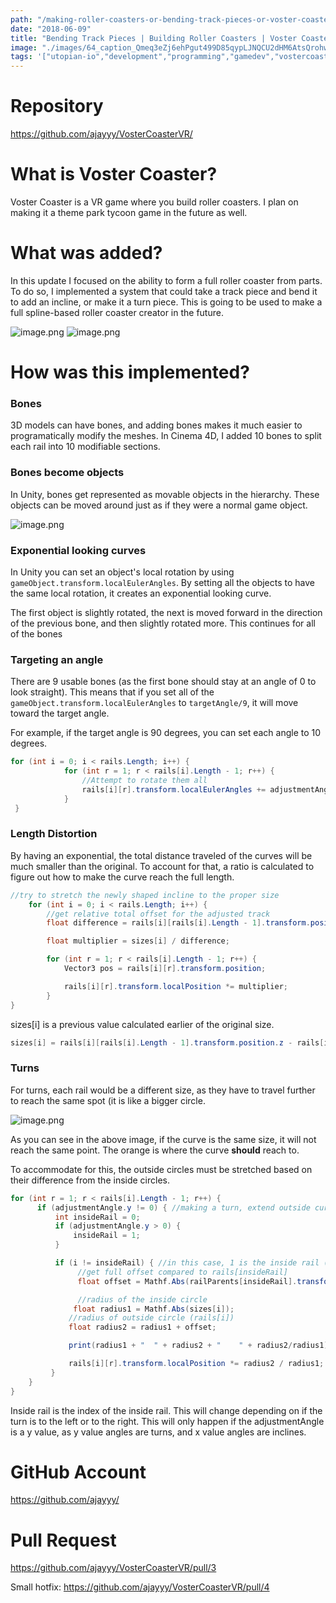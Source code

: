 ```yaml
---
path: "/making-roller-coasters-or-bending-track-pieces-or-voster-coaster"
date: "2018-06-09"
title: "Bending Track Pieces | Building Roller Coasters | Voster Coaster"
image: "./images/64_caption_Qmeq3eZj6ehPgut499D85qypLJNQCU2dHM6AtsQrohwEfJ"
tags: '["utopian-io","development","programming","gamedev","vostercoaster"]'
---
```


# Repository
https://github.com/ajayyy/VosterCoasterVR/

# What is Voster Coaster?

Voster Coaster is a VR game where you build roller coasters. I plan on making it a theme park tycoon game in the future as well.

# What was added?

In this update I focused on the ability to form a full roller coaster from parts. To do so, I implemented a system that could take a track piece and bend it to add an incline, or make it a turn piece. This is going to be used to make a full spline-based roller coaster creator in the future.

![image.png](./images/Qmeq3eZj6ehPgut499D85qypLJNQCU2dHM6AtsQrohwEfJ)
![image.png](./images/QmNVLJH9SBwREpQhrKXuATqVyB9rrPezZrw5fZ4mKSLBGV)

# How was this implemented?

### Bones

3D models can have bones, and adding bones makes it much easier to programatically modify the meshes. In Cinema 4D, I added 10 bones to split each rail into 10 modifiable sections.

### Bones become objects

In Unity, bones get represented as movable objects in the hierarchy. These objects can be moved around just as if they were a normal game object.

![image.png](./images/QmaGDKJAVNaxiHPumfjjnfdc3mrpNrcLkj8tr8UmUSy2uq)

### Exponential looking curves

In Unity you can set an object's local rotation by using ```gameObject.transform.localEulerAngles```. By setting all the objects to have the same local rotation, it creates an exponential looking curve.

The first object is slightly rotated, the next is moved forward in the direction of the previous bone, and then slightly rotated more. This continues for all of the bones

### Targeting an angle

There are 9 usable bones (as the first bone should stay at an angle of 0 to look straight). This means that if you set all of the ```gameObject.transform.localEulerAngles``` to ```targetAngle/9```, it will move toward the target angle.

For example, if the target angle is 90 degrees, you can set each angle to 10 degrees.

````c#
for (int i = 0; i < rails.Length; i++) {
            for (int r = 1; r < rails[i].Length - 1; r++) {
                //Attempt to rotate them all
                rails[i][r].transform.localEulerAngles += adjustmentAngle;
            }
 }
````

### Length Distortion

By having an exponential, the total distance traveled of the curves will be much smaller than the original. To account for that, a ratio is calculated to figure out how to make the curve reach the full length.

````c#
//try to stretch the newly shaped incline to the proper size
    for (int i = 0; i < rails.Length; i++) {
        //get relative total offset for the adjusted track
        float difference = rails[i][rails[i].Length - 1].transform.position.z - rails[i][0].transform.position.z;

        float multiplier = sizes[i] / difference;

        for (int r = 1; r < rails[i].Length - 1; r++) {
            Vector3 pos = rails[i][r].transform.position;

            rails[i][r].transform.localPosition *= multiplier;
        }
}
````

sizes[i] is a previous value calculated earlier of the original size.

````c#
sizes[i] = rails[i][rails[i].Length - 1].transform.position.z - rails[i][0].transform.position.z;
````

### Turns

For turns, each rail would be a different size, as they have to travel further to reach the same spot (it is like a bigger circle.

![image.png](./images/QmPAx2Eg4GeF2mQrmYLm9QFpFm4hg8LZjXkNqCGhZmVujW)

As you can see in the above image, if the curve is the same size, it will not reach the same point. The orange is where the curve **should** reach to.

To accommodate for this, the outside circles must be stretched based on their difference from the inside circles.

````c#
for (int r = 1; r < rails[i].Length - 1; r++) {
      if (adjustmentAngle.y != 0) { //making a turn, extend outside curves to accommodate
          int insideRail = 0;
          if (adjustmentAngle.y > 0) {
              insideRail = 1;
          }

          if (i != insideRail) { //in this case, 1 is the inside rail (doing just zero for now as a test, in the final version it should be based on if the angle is negative or positive)
               //get full offset compared to rails[insideRail]
               float offset = Mathf.Abs(railParents[insideRail].transform.position.x) + Mathf.Abs(railParents[i].transform.position.x);

               //radius of the inside circle
              float radius1 = Mathf.Abs(sizes[i]);
             //radius of outside circle (rails[i])
             float radius2 = radius1 + offset;

             print(radius1 + "  " + radius2 + "    " + radius2/radius1);

             rails[i][r].transform.localPosition *= radius2 / radius1;
         }
    }
}
````
Inside rail is the index of the inside rail. This will change depending on if the turn is to the left or to the right. This will only happen if the adjustmentAngle is a y value, as y value angles are turns, and x value angles are inclines.

# GitHub Account

https://github.com/ajayyy/

# Pull Request

https://github.com/ajayyy/VosterCoasterVR/pull/3

Small hotfix: https://github.com/ajayyy/VosterCoasterVR/pull/4